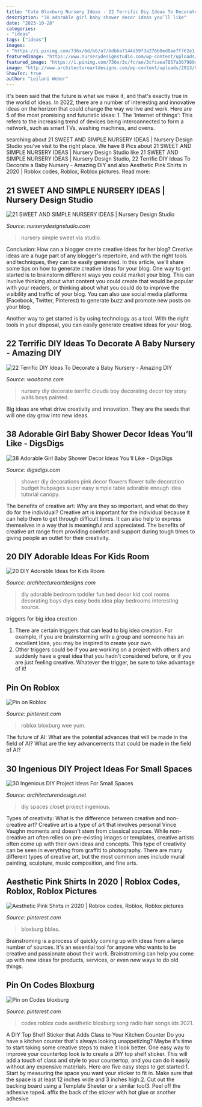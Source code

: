 ```yaml
---
title: "Cute Bloxburg Nursery Ideas - 22 Terrific Diy Ideas To Decorate A Baby Nursery"
description: "38 adorable girl baby shower decor ideas you’ll like"
date: "2023-10-28"
categories:
- "ideas"
tags: ["ideas"]
images:
- "https://i.pinimg.com/736x/6d/b6/a7/6db6a7144d59f3a276b0ed8ae7f762e1.jpg"
featuredImage: "https://www.nurserydesignstudio.com/wp-content/uploads/2020/10/simple-nursery-ideas-3.png"
featured_image: "https://i.pinimg.com/736x/3c/fc/ae/3cfcaea7857a367989a0aee6c64067c5.jpg"
image: "http://www.architectureartdesigns.com/wp-content/uploads/2013/06/193-630x852.jpg"
ShowToc: true
author: "Leilani Weber"
---
```



It's been said that the future is what we make it, and that's exactly true in the world of ideas. In 2022, there are a number of interesting and innovative ideas on the horizon that could change the way we live and work. Here are 5 of the most promising and futuristic ideas: 1. The 'internet of things': This refers to the increasing trend of devices being interconnected to form a network, such as smart TVs, washing machines, and ovens.

	

		
searching about 21 SWEET AND SIMPLE NURSERY IDEAS | Nursery Design Studio you've visit to the right place. We have 8 Pics about 21 SWEET AND SIMPLE NURSERY IDEAS | Nursery Design Studio like 21 SWEET AND SIMPLE NURSERY IDEAS | Nursery Design Studio, 22 Terrific DIY Ideas To Decorate a Baby Nursery - Amazing DIY and also Aesthetic Pink Shirts in 2020 | Roblox codes, Roblox, Roblox pictures. Read more:
		
    
## 21 SWEET AND SIMPLE NURSERY IDEAS | Nursery Design Studio

<img loading=lazy src="https://www.nurserydesignstudio.com/wp-content/uploads/2020/10/simple-nursery-ideas-3.png" onerror="this.onerror=null;this.src='https://tse3.mm.bing.net/th?id=OIP.MtxJvH7qAYkBlm80O3728QHaLH&amp;pid=15.1';" alt="21 SWEET AND SIMPLE NURSERY IDEAS | Nursery Design Studio">

_Source: nurserydesignstudio.com_

>nursery simple sweet via studio. 

	

Conclusion: How can a blogger create creative ideas for her blog?
Creative ideas are a huge part of any blogger's repertoire, and with the right tools and techniques, they can be easily generated. In this article, we'll share some tips on how to generate creative ideas for your blog.
One way to get started is to brainstorm different ways you could market your blog. This can involve thinking about what content you could create that would be popular with your readers, or thinking about what you could do to improve the visibility and traffic of your blog. You can also use social media platforms (Facebook, Twitter, Pinterest) to generate buzz and promote new posts on your blog.

Another way to get started is by using technology as a tool. With the right tools in your disposal, you can easily generate creative ideas for your blog.

    
## 22 Terrific DIY Ideas To Decorate A Baby Nursery - Amazing DIY

<img loading=lazy src="http://www.woohome.com/wp-content/uploads/2016/04/Decorating-ideas-for-Nursery-10.jpg" onerror="this.onerror=null;this.src='https://tse4.mm.bing.net/th?id=OIP.aYZiYZJRFHi_iHgQ6GTLEwHaLH&amp;pid=15.1';" alt="22 Terrific DIY Ideas To Decorate a Baby Nursery - Amazing DIY">

_Source: woohome.com_

>nursery diy decorate terrific clouds boy decorating decor toy story walls boys painted. 

	

Big ideas are what drive creativity and innovation. They are the seeds that will one day grow into new ideas.

    
## 38 Adorable Girl Baby Shower Decor Ideas You’ll Like - DigsDigs

<img loading=lazy src="https://www.digsdigs.com/photos/adorable-girl-baby-shower-decor-ideas-youll-like-9.jpg" onerror="this.onerror=null;this.src='https://tse3.mm.bing.net/th?id=OIP.wVGDmDLuggLgBhlaQoOM2gHaLH&amp;pid=15.1';" alt="38 Adorable Girl Baby Shower Decor Ideas You’ll Like - DigsDigs">

_Source: digsdigs.com_

>shower diy decorations pink decor flowers flower tulle decoration budget hubpages super easy simple table adorable enough idea tutorial canopy. 

	

The benefits of creative art: Why are they so important, and what do they do for the individual?
Creative art is important for the individual because it can help them to get through difficult times. It can also help to express themselves in a way that is meaningful and appreciated. The benefits of creative art range from providing comfort and support during tough times to giving people an outlet for their creativity.

    
## 20 DIY Adorable Ideas For Kids Room

<img loading=lazy src="http://www.architectureartdesigns.com/wp-content/uploads/2013/06/193-630x852.jpg" onerror="this.onerror=null;this.src='https://tse1.mm.bing.net/th?id=OIP.Js5lt_EgMjVrErOlQifomwHaKB&amp;pid=15.1';" alt="20 DIY Adorable Ideas for Kids Room">

_Source: architectureartdesigns.com_

>diy adorable bedroom toddler fun bed decor kid cool rooms decorating boys diys easy beds idea play bedrooms interesting source. 

	

triggers for big idea creation
1. There are certain triggers that can lead to big idea creation. For example, if you are brainstorming with a group and someone has an excellent Idea, you may be inspired to create your own. 
2. Other triggers could be if you are working on a project with others and suddenly have a great idea that you hadn't considered before, or if you are just feeling creative. Whatever the trigger, be sure to take advantage of it!

    
## Pin On Roblox

<img loading=lazy src="https://i.pinimg.com/736x/32/b0/b6/32b0b65f55fbf52c792adf13e1104bad.jpg" onerror="this.onerror=null;this.src='https://tse2.mm.bing.net/th?id=OIP.FV4gq1RNncNOtfab4-UY2gHaIk&amp;pid=15.1';" alt="Pin on Roblox">

_Source: pinterest.com_

>roblox bloxburg wee yum. 

	

The future of AI: What are the potential advances that will be made in the field of AI?
What are the key advancements that could be made in the field of AI?

    
## 30 Ingenious DIY Project Ideas For Small Spaces

<img loading=lazy src="http://cdn.architecturendesign.net/wp-content/uploads/2016/01/AD-Ingenious-DIY-Project-Ideas-For-Small-Spaces-30.jpg" onerror="this.onerror=null;this.src='https://tse1.mm.bing.net/th?id=OIP.tQ7puYful74iveYi7ckWmwHaLH&amp;pid=15.1';" alt="30 Ingenious DIY Project Ideas For Small Spaces">

_Source: architecturendesign.net_

>diy spaces closet project ingenious. 

	

Types of creativity: What is the difference between creative and non-creative art?
Creative art is a type of art that involves personal Vince Vaughn moments and doesn't stem from classical sources. While non-creative art often relies on pre-existing images or templates, creative artists often come up with their own ideas and concepts. This type of creativity can be seen in everything from graffiti to photography. There are many different types of creative art, but the most common ones include mural painting, sculpture, music composition, and fine arts.

    
## Aesthetic Pink Shirts In 2020 | Roblox Codes, Roblox, Roblox Pictures

<img loading=lazy src="https://i.pinimg.com/736x/6d/b6/a7/6db6a7144d59f3a276b0ed8ae7f762e1.jpg" onerror="this.onerror=null;this.src='https://tse4.mm.bing.net/th?id=OIP.gphczWxV3TOIQauFiYFiSQHaHV&amp;pid=15.1';" alt="Aesthetic Pink Shirts in 2020 | Roblox codes, Roblox, Roblox pictures">

_Source: pinterest.com_

>bloxburg bbles. 

	

Brainstroming is a process of quickly coming up with ideas from a large number of sources. It's an essential tool for anyone who wants to be creative and passionate about their work. Brainstroming can help you come up with new ideas for products, services, or even new ways to do old things.

    
## Pin On Codes Bloxburg

<img loading=lazy src="https://i.pinimg.com/736x/3c/fc/ae/3cfcaea7857a367989a0aee6c64067c5.jpg" onerror="this.onerror=null;this.src='https://tse2.mm.bing.net/th?id=OIP.8KwBtjjHlfXW3urK6fNUoAHaNK&amp;pid=15.1';" alt="Pin on Codes bloxburg">

_Source: pinterest.com_

>codes roblox code aesthetic bloxburg song radio hair songs ids 2021. 

	

A DIY Top Shelf Sticker that Adds Class to Your Kitchen Counter
Do you have a kitchen counter that's always looking unappetizing? Maybe it's time to start taking some creative steps to make it look better. One easy way to improve your countertop look is to create a DIY top shelf sticker. This will add a touch of class and style to your countertop, and you can do it easily without any expensive materials. Here are five easy steps to get started:1. Start by measuring the space you want your sticker to fit in. Make sure that the space is at least 12 inches wide and 3 inches high.2. Cut out the backing board using a Template Sheeter or a similar tool3. Peel off the adhesive tape4. affix the back of the sticker with hot glue or another adhesive
